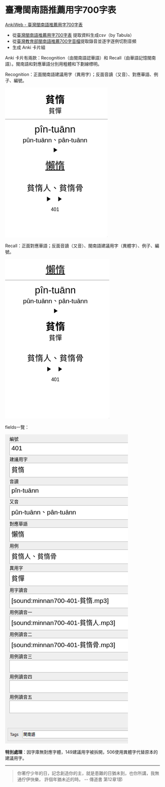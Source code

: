 # 臺灣閩南語推薦用字700字表

[AnkiWeb - 臺灣閩南語推薦用字700字表](https://ankiweb.net/shared/info/1891161765)

- 從[臺灣閩南語推薦用字700字表](https://ws.moe.edu.tw/001/Upload/userfiles/file/iongji/700iongji_1031222.pdf)
  提取資料生成csv（by Tabula）
- 從[臺灣教育部閩南語推薦700字音檔](http://prj.digimagic.com.tw/ntcmin700/index.htm)提取錄音並逐字逐例切割音頻
- 生成 Anki 卡片組

Anki 卡片有兩款：Recognition（由閩南語認華語）和 Recall（由華語記憶閩南語）。閩南語和對應華語分別用粗體和下劃線標明。

Recognition：正面閩南語建議用字（異用字）；反面音讀（又音）、對應華語、例子、編號。

![image](screenshots/recognition.png)

Recall：正面對應華語；反面音讀（又音）、閩南語建議用字（異體字）、例子、編號。

![image](screenshots/recall.png)

fields一覽：

![image](screenshots/fields.png)


**特別處理**：因字庫無對應字體，149建議用字被拆開，506使用異體字代替原本的建議用字。

---

> 你著佇少年的日，記念創造你的主，就是患難的日猶未到，也你所講，我無通佇伊快樂，
> 許個年猶未近的時。 -- 傳道書 第12章1節
